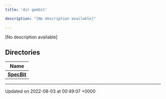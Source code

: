 ```yaml
---
title: 'dir gambit'

description: "[No description available]"

---
```







[No description available]

## Directories

| Name           |
| -------------- |
| **[SpecBit](/documentation/code/main/files/dir_6865c7f35052b24e2a97335b465981e3/#dir-specbit)**  |






-------------------------------

Updated on 2022-08-03 at 00:49:07 +0000
